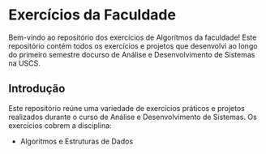 
# Exercícios da Faculdade

Bem-vindo ao repositório dos exercícios de Algorítmos da faculdade! Este repositório contém todos os exercícios e projetos que desenvolvi ao longo do primeiro semestre docurso de Análise e Desenvolvimento de Sistemas na USCS.


## Introdução

Este repositório reúne uma variedade de exercícios práticos e projetos realizados durante o curso de Análise e Desenvolvimento de Sistemas. Os exercícios cobrem a disciplina:

- Algoritmos e Estruturas de Dados

